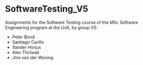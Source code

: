 SoftwareTesting_V5
==================

Assignments for the Software Testing course of the MSc Software Engineering program at the UvA, by group V5:
- Peter Bond
- Santiago Carillo
- Xander Horjus
- Alex Thirlwall
- Jimi van der Woning
